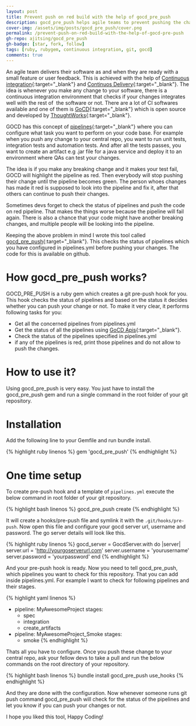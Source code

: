 ```yaml
---
layout: post
title: Prevent push on red build with the help of gocd_pre_push
description: gocd_pre_push helps agile teams to prevent pushing the changes in the central repo when the build is red by checking the status of concerned pipelines.
cover-img: /assets/img/posts/gocd_pre_push/cover.png
permalink: /prevent-push-on-red-build-with-the-help-of-gocd-pre-push
gh-repo: ajitsing/gocd_pre_push
gh-badge: [star, fork, follow]
tags: [ruby, rubygem, continuous integration, git, gocd]
comments: true
---
```


An agile team delivers their software as and when they are ready with a small feature or user feedback. This is achieved with the help of [Continuous integration](https://www.thoughtworks.com/continuous-integration){:target="_blank"} and [Continuos Delivery](https://www.thoughtworks.com/continuous-delivery){:target="_blank"}. The idea is whenever you make any change to your software, there is a continuous integration environment that checks if your changes integrates well with the rest of  the software or not. There are a lot of CI softwares available and one of them is [GoCD](https://www.go.cd/){:target="_blank"} which is open source and developed by [ThoughtWorks](https://www.thoughtworks.com/){:target="_blank"}.

GOCD has this concept of [pipelines](https://docs.go.cd/current/navigation/pipelines_dashboard_page.html){:target="_blank"} where you can configure what task you want to perform on your code base. For example when you push any change to your central repo, you want to run unit tests, integration tests and automation tests. And after all the tests passes, you want to create an artifact e.g .jar file for a java service and deploy it to an environment where QAs can test your changes.

The idea is if you make any breaking change and it makes your test fail, GOCD will highlight the pipeline as red. Then everybody will stop pushing their change until the pipeline becomes green. The person whoes changes has made it red is supposed to look into the pipeline and fix it, after that others can continue to push their changes.

Sometimes devs forget to check the status of pipelines and push the code on red pipeline. That makes the things worse because the pipeline will fail again. There is also a chance that your code might have another breaking changes, and multiple people will be looking into the pipeline.

Keeping the above problem in mind I wrote this tool called [gocd_pre_push](https://github.com/ajitsing/gocd_pre_push){:target="_blank"}. This checks the status of pipelines which you have configured in pipelines.yml before pushing your changes. The code for this is available on github.

# How gocd_pre_push works?

GOCD_PRE_PUSH is a ruby gem which creates a git pre-push hook for you. This hook checks the status of pipelines and based on the status it decides whether you can push your change or not. To make it very clear, it performs following tasks for you:

* Get all the concerned pipelines from pipelines.yml
* Get the status of all the pipelines using [GoCD Apis](https://api.go.cd/current/){:target="_blank"}.
* Check the status of the pipelines specified in pipelines.yml
* if any of the pipelines is red, print those pipelines and do not allow to push the changes.

# How to use it?

Using gocd_pre_push is very easy. You just have to install the gocd_pre_push gem and run a single command in the root folder of your git repository.

# Installation

Add the following line to your Gemfile and run bundle install.

{% highlight ruby linenos %}
gem 'gocd_pre_push'
{% endhighlight %}
<br>

# One time setup

To create pre-push hook and a template of ```pipelines.yml``` execute the below command in root folder of your git repository.

{% highlight bash linenos %}
gocd_pre_push create
{% endhighlight %}

It will create a hooks/pre-push file and symlink it with the ```.git/hooks/pre-push```. Now open this file and configure your gocd server url, username and password. The go server details will look like this.

{% highlight ruby linenos %}
gocd_server = GocdServer.with do |server|
  server.url      = 'http://yourgoserverurl.com'
  server.username = 'yourusername'
  server.password = 'yourpassword'
end
{% endhighlight %}

And your pre-push hook is ready. Now you need to tell gocd_pre_push, which pipelines you want to check for this repository. That you can add inside pipelines.yml. For example I want to check for following pipelines and their stages.

{% highlight yaml linenos %}
- pipeline: MyAwesomeProject
  stages:
    - spec
    - integration
    - create_artifacts
- pipeline: MyAwesomeProject_Smoke
  stages:
    - smoke
{% endhighlight %}

Thats all you have to configure. Once you push these change to your central repo, ask your fellow devs to take a pull and run the below commands on the root directory of your repository.

{% highlight bash linenos %}
bundle install
gocd_pre_push use_hooks
{% endhighlight %}

And they are done with the configuration. Now whenever someone runs git push command gocd_pre_push will check for the status of the pipelines and let you know if you can push your changes or not.

I hope you liked this tool, Happy Coding!
